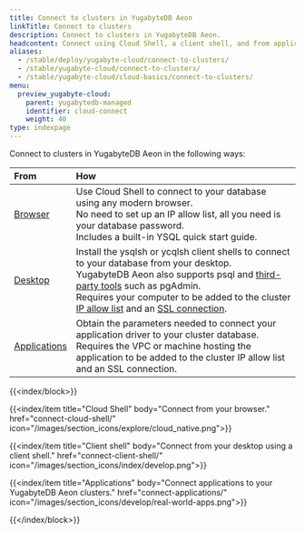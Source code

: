 ```yaml
---
title: Connect to clusters in YugabyteDB Aeon
linkTitle: Connect to clusters
description: Connect to clusters in YugabyteDB Aeon.
headcontent: Connect using Cloud Shell, a client shell, and from applications
aliases:
  - /stable/deploy/yugabyte-cloud/connect-to-clusters/
  - /stable/yugabyte-cloud/connect-to-clusters/
  - /stable/yugabyte-cloud/cloud-basics/connect-to-clusters/
menu:
  preview_yugabyte-cloud:
    parent: yugabytedb-managed
    identifier: cloud-connect
    weight: 40
type: indexpage
---
```


Connect to clusters in YugabyteDB Aeon in the following ways:

| From | How |
| :--- | :--- |
| [Browser](connect-cloud-shell/) | Use Cloud Shell to connect to your database using any modern browser.<br>No need to set up an IP allow list, all you need is your database password.<br>Includes a built-in YSQL quick start guide. |
| [Desktop](connect-client-shell/) | Install the ysqlsh or ycqlsh client shells to connect to your database from your desktop.<br>YugabyteDB Aeon also supports psql and [third-party tools](/stable/integrations/tools/) such as pgAdmin.<br>Requires your computer to be added to the cluster [IP allow list](../cloud-secure-clusters/add-connections/) and an [SSL connection](../cloud-secure-clusters/cloud-authentication/). |
| [Applications](connect-applications/) | Obtain the parameters needed to connect your application driver to your cluster database.<br>Requires the VPC or machine hosting the application to be added to the cluster IP allow list and an SSL connection. |

{{<index/block>}}

  {{<index/item
    title="Cloud Shell"
    body="Connect from your browser."
    href="connect-cloud-shell/"
    icon="/images/section_icons/explore/cloud_native.png">}}

  {{<index/item
    title="Client shell"
    body="Connect from your desktop using a client shell."
    href="connect-client-shell/"
    icon="/images/section_icons/index/develop.png">}}

  {{<index/item
    title="Applications"
    body="Connect applications to your YugabyteDB Aeon clusters."
    href="connect-applications/"
    icon="/images/section_icons/develop/real-world-apps.png">}}

{{</index/block>}}

